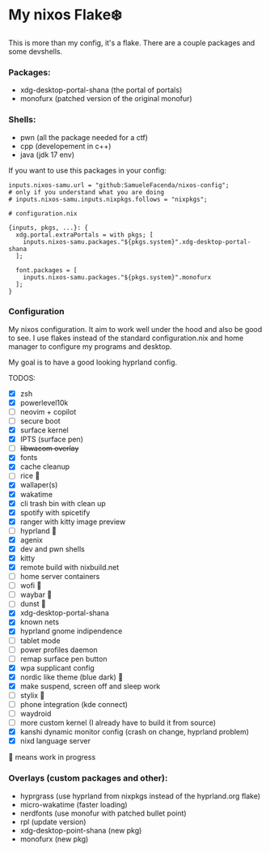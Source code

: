 # My nixos Flake:snowflake:

This is more than my config, it's a flake. There are a couple packages and some devshells.
### Packages:
- xdg-desktop-portal-shana (the portal of portals)
- monofurx (patched version of the original monofur)

### Shells:
- pwn (all the package needed for a ctf)
- cpp (developement in c++)
- java (jdk 17 env)

If you want to use this packages in your config:
```
inputs.nixos-samu.url = "github:SamueleFacenda/nixos-config";
# only if you understand what you are doing
# inputs.nixos-samu.inputs.nixpkgs.follows = "nixpkgs";

# configuration.nix

{inputs, pkgs, ...}: {
  xdg.portal.extraPortals = with pkgs; [
    inputs.nixos-samu.packages."${pkgs.system}".xdg-desktop-portal-shana
  ];
  
  font.packages = [
    inputs.nixos-samu.packages."${pkgs.system}".monofurx
  ];
}

```

### Configuration
My nixos configuration. It aim to work well under the hood and also be good to see. 
I use flakes instead of the standard configuration.nix
and home manager to configure my programs and desktop.

My goal is to have a good looking hyprland config.
 
TODOS:
- [x] zsh
- [x] powerlevel10k
- [ ] neovim + copilot
- [ ] secure boot
- [x] surface kernel
- [x] IPTS (surface pen)
- [ ] ~~libwacom overlay~~
- [x] fonts
- [x] cache cleanup
- [ ] rice :construction:
- [x] wallaper(s)
- [x] wakatime
- [x] cli trash bin with clean up
- [x] spotify with spicetify
- [x] ranger with kitty image preview
- [ ] hyprland :construction:
- [x] agenix
- [x] dev and pwn shells
- [x] kitty
- [x] remote build with nixbuild.net
- [ ] home server containers
- [ ] wofi :construction:
- [ ] waybar :construction:
- [ ] dunst :construction:
- [x] xdg-desktop-portal-shana
- [x] known nets
- [x] hyprland gnome indipendence
- [ ] tablet mode
- [ ] power profiles daemon
- [ ] remap surface pen button
- [x] wpa supplicant config
- [x] nordic like theme (blue dark) :construction:
- [x] make suspend, screen off and sleep work
- [ ] stylix :construction:
- [ ] phone integration (kde connect)
- [ ] waydroid
- [ ] more custom kernel (I already have to build it from source)
- [x] kanshi dynamic monitor config (crash on change, hyprland problem)
- [x] nixd language server

:construction: means work in progress


### Overlays (custom packages and other):
- hyprgrass (use hyprland from nixpkgs instead of the hyprland.org flake)
- micro-wakatime (faster loading)
- nerdfonts (use monofur with patched bullet point)
- rpl (update version)
- xdg-desktop-point-shana (new pkg)
- monofurx (new pkg)

